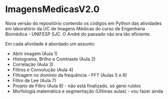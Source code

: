 # ImagensMedicasV2.0
Nova versão do repositório contendo os códigos em Python das atividades em laboratório da UC de Imagens Médicas do curso de Engenharia Biomédica - UNIFESP SJC.
O André do passado não era tão eficiente.

Em cada atividade é abordado um assunto:

- Abrir imagem (Aula 1)
- Histograma, Brilho e Comtraste (Aula 2)
- Correlação (Aula 3)
- Filtros e Convolução (Aula 4)
- Filtragem no domínio da frequência - FFT (Aulas 5 e 6)
- Filtro de Lee (Aula 7)
- Projeto de Filtro (Aula 8) - não está finalizado, só gerei ruídos
- Morfologia matemática e segmentação (Últimas aulas) - vou fazer ainda
